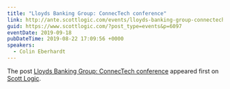 ```yaml
---
title: "Lloyds Banking Group: ConnecTech conference"
link: http://ante.scottlogic.com/events/lloyds-banking-group-connectech-conference/
guid: https://www.scottlogic.com/?post_type=events&p=6097
eventDate: 2019-09-18
pubDateTime: 2019-08-22 17:09:56 +0000
speakers:
  - Colin Eberhardt
---
```


<p>The post <a rel="nofollow" href="http://ante.scottlogic.com/events/lloyds-banking-group-connectech-conference/">Lloyds Banking Group: ConnecTech conference</a> appeared first on <a rel="nofollow" href="http://ante.scottlogic.com">Scott Logic</a>.</p>